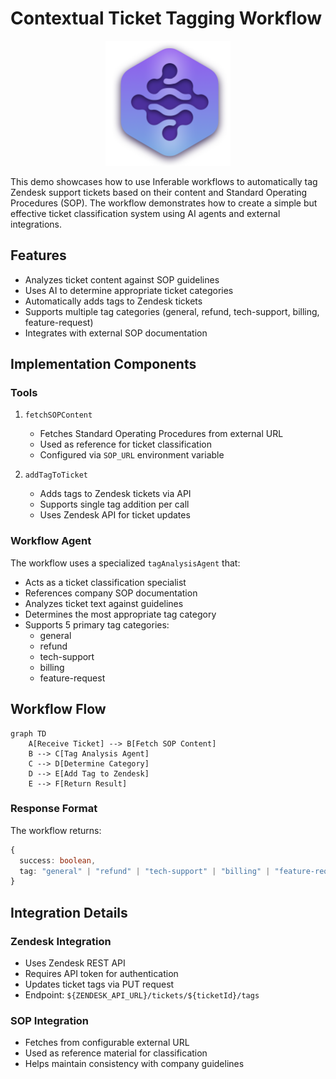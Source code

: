# Contextual Ticket Tagging Workflow

<div align="center">
<img src="./../../assets/logo.png" alt="Inferable Logo" width="200" />
</div>

This demo showcases how to use Inferable workflows to automatically tag Zendesk
support tickets based on their content and Standard Operating Procedures (SOP).
The workflow demonstrates how to create a simple but effective ticket
classification system using AI agents and external integrations.

## Features

- Analyzes ticket content against SOP guidelines
- Uses AI to determine appropriate ticket categories
- Automatically adds tags to Zendesk tickets
- Supports multiple tag categories (general, refund, tech-support, billing,
  feature-request)
- Integrates with external SOP documentation

## Implementation Components

### Tools

1. `fetchSOPContent`

   - Fetches Standard Operating Procedures from external URL
   - Used as reference for ticket classification
   - Configured via `SOP_URL` environment variable

2. `addTagToTicket`
   - Adds tags to Zendesk tickets via API
   - Supports single tag addition per call
   - Uses Zendesk API for ticket updates

### Workflow Agent

The workflow uses a specialized `tagAnalysisAgent` that:

- Acts as a ticket classification specialist
- References company SOP documentation
- Analyzes ticket text against guidelines
- Determines the most appropriate tag category
- Supports 5 primary tag categories:
  - general
  - refund
  - tech-support
  - billing
  - feature-request

## Workflow Flow

```mermaid
graph TD
    A[Receive Ticket] --> B[Fetch SOP Content]
    B --> C[Tag Analysis Agent]
    C --> D[Determine Category]
    D --> E[Add Tag to Zendesk]
    E --> F[Return Result]
```

### Response Format

The workflow returns:

```typescript
{
  success: boolean,
  tag: "general" | "refund" | "tech-support" | "billing" | "feature-request"
}
```

## Integration Details

### Zendesk Integration

- Uses Zendesk REST API
- Requires API token for authentication
- Updates ticket tags via PUT request
- Endpoint: `${ZENDESK_API_URL}/tickets/${ticketId}/tags`

### SOP Integration

- Fetches from configurable external URL
- Used as reference material for classification
- Helps maintain consistency with company guidelines
